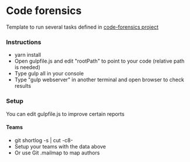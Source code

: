 # Code forensics

Template to run several tasks defined in [code-forensics project](https://github.com/smontanari/code-forensics)

### Instructions
- yarn install
- Open gulpfile.js and edit "rootPath" to point to your code (relative path is needed)
- Type gulp all in your console
- Type "gulp webserver" in another terminal and open browser to check results

  
### Setup
You can edit gulpfile.js to improve certain reports
#### Teams
- git shortlog -s | cut -c8-
- Setup your teams with the data above
- Or use Git .mailmap to map authors